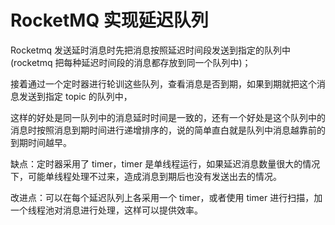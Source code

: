 # RocketMQ 实现延迟队列

Rocketmq 发送延时消息时先把消息按照延迟时间段发送到指定的队列中(rocketmq 把每种延迟时间段的消息都存放到同一个队列中)；

接着通过一个定时器进行轮训这些队列，查看消息是否到期，如果到期就把这个消息发送到指定 topic 的队列中，

这样的好处是同一队列中的消息延时时间是一致的，还有一个好处是这个队列中的消息时按照消息到期时间进行递增排序的，说的简单直白就是队列中消息越靠前的到期时间越早。

缺点：定时器采用了 timer，timer 是单线程运行，如果延迟消息数量很大的情况下，可能单线程处理不过来，造成消息到期后也没有发送出去的情况。

改进点：可以在每个延迟队列上各采用一个 timer，或者使用 timer 进行扫描，加一个线程池对消息进行处理，这样可以提供效率。

